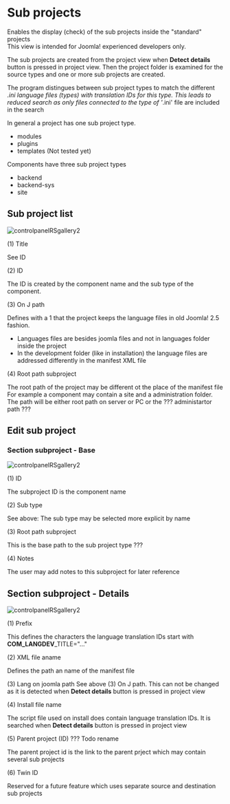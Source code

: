 # Sub projects

Enables the display (check) of the sub projects inside the "standard" projects  
This view is intended for Joomla! experienced developers only.

The sub projects are created from the project view when **Detect details** 
button is pressed in project view. Then the project folder is examined 
for the source types and one or more sub projects are created.

The program distingues between sub project types to 
match the different *.ini language files (types) with 
translation IDs for this type. 
This leads to reduced search as only files connected
to the type of '*.ini' file are included in the search

In general a project has one sub project type.

* modules
* plugins
* templates (Not tested yet)

Components have three sub project types

* backend
* backend-sys
* site

## Sub project list

![controlpanelRSgallery2](https://github.com/ThomasFinnern/J_LangMan4ExtDevProject/blob/main/Documentation/J!4x/subProjects/Subprojects.png?raw=true)

(1) Title

See ID

(2) ID

The ID is created by the component name and the sub type of the component.

(3) On J path

Defines with a 1 that the project keeps the language files in old Joomla! 2.5 fashion.  

* Languages files are besides joomla files and not in languages folder inside the project
* In the development folder (like in installation) the language files are addressed differently in the manifest XML file

(4) Root path subproject

The root path of the project may be different ot the place of the manifest file
For example a component may contain a site and a administration folder.
The path will be either root path on server or PC or the ??? administartor path ???

## Edit sub project

### Section subproject - Base

![controlpanelRSgallery2](https://github.com/ThomasFinnern/J_LangMan4ExtDevProject/blob/main/Documentation/J!4x/subProjects/Subproject.01.png?raw=true)


(1) ID 

The subproject ID is the component name

(2) Sub type

See above: The sub  type may be selected more explicit by name 

(3) Root path subproject

This is the base path to the sub project type ???

(4) Notes

The user may add notes to this subproject for later reference

## Section subproject - Details

![controlpanelRSgallery2](https://github.com/ThomasFinnern/J_LangMan4ExtDevProject/blob/main/Documentation/J!4x/subProjects/Subproject.02.png?raw=true)

(1) Prefix

This defines the characters the language translation IDs start with 
**COM_LANGDEV**_TITLE="..."

(2) XML file aname

Defines the path an name of the manifest file

(3) Lang on joomla path
See above (3) On J path. This can not be changed as it is detected when **Detect details** button is pressed in project view

(4) Install file name

The script file used on install does contain language translation IDs. It is searched when **Detect details** button is pressed in project view

(5) Parent project (ID) ??? Todo rename 

The parent project id is the link to the parent prject which may contain several sub projects

(6) Twin ID

Reserved for a future feature which uses separate source and destination sub projects



